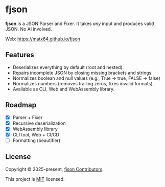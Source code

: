 # fjson

**fjson** is a JSON Parser and Fixer. It takes _any_ input and produces valid JSON. No AI involved.

Web: https://matx64.github.io/fjson

## Features

- Deserializes everything by default (root and nested).
- Repairs incomplete JSON by closing missing brackets and strings.
- Normalizes boolean and null values (e.g., True → true, FALSE → false)
- Normalizes numbers (removes trailing zeros, fixes invalid formats).
- Available as CLI, Web and WebAssembly library.

## Roadmap

- [x] Parser + Fixer
- [x] Recursive deserialization
- [x] WebAssembly library
- [x] CLI tool, Web + CI/CD
- [ ] Formatting (beautifier)

## License

Copyright © 2025-present, [fjson Contributors](https://github.com/matx64/fjson/graphs/contributors).

This project is [MIT](https://github.com/matx64/fjson/blob/main/LICENSE) licensed.
